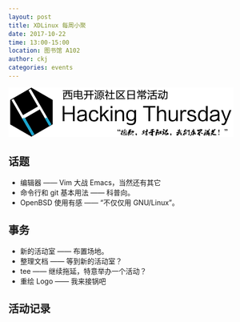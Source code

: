 ```yaml
---
layout: post
title: XDLinux 每周小聚
date: 2017-10-22
time: 13:00-15:00
location: 图书馆 A102
author: ckj
categories: events
---
```

![Hacking Thursday](/picture/h4/h4.png)

## 话题

* 编辑器 —— Vim 大战 Emacs，当然还有其它
* 命令行和 git 基本用法 —— 科普向。
* OpenBSD 使用有感 —— “不仅仅用 GNU/Linux”。

## 事务

* 新的活动室 —— 布置场地。
* 整理文档 —— 等到新的活动室？
* tee —— 继续拖延，特意举办一个活动？
* 重绘 Logo —— 我来接锅吧

## 活动记录
